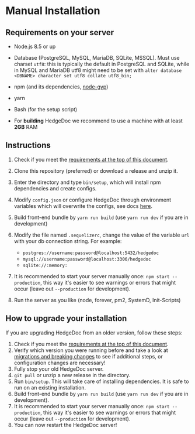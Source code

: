 # Manual Installation

## Requirements on your server

- Node.js 8.5 or up

- Database (PostgreSQL, MySQL, MariaDB, SQLite, MSSQL). Must use charset `utf8`: this is typically the
  default in PostgreSQL and SQLite, while in MySQL and MariaDB utf8 might need to be set with
  `alter database <DBNAME> character set utf8 collate utf8_bin;`

- npm (and its dependencies, [node-gyp](https://github.com/nodejs/node-gyp#installation))

- yarn

- Bash (for the setup script)

- For **building** HedgeDoc we recommend to use a machine with at least **2GB** RAM

## Instructions

1. Check if you meet the [requirements at the top of this document](#requirements-on-your-server).

2. Clone this repository (preferred) or download a release and unzip it.

3. Enter the directory and type `bin/setup`, which will install npm dependencies and create configs.

4. Modify `config.json` or configure HedgeDoc through environment variables which will
   overwrite the configs, see docs [here](https://github.com/hedgedoc/server/blob/master/docs/configuration.md).

5. Build front-end bundle by `yarn run build` (use `yarn run dev` if you are in development)

6. Modify the file named `.sequelizerc`, change the value of the variable `url` with your db connection string. For example:
   - `postgres://username:password@localhost:5432/hedgedoc`
   - `mysql://username:password@localhost:3306/hedgedoc`
   - `sqlite://:memory:`

7. It is recommended to start your server manually once: `npm start --production`, this way it's easier to see warnings or errors that might occur (leave out `--production` for development).

8. Run the server as you like (node, forever, pm2, SystemD, Init-Scripts)

## How to upgrade your installation

If you are upgrading HedgeDoc from an older version, follow these steps:

1. Check if you meet the [requirements at the top of this document](#requirements-on-your-server).
2. Verify which version you were running before and take a look at [migrations and breaking changes](../guides/migrations-and-breaking-changes.md) to see if additional steps, or configuration changes are necessary!
3. Fully stop your old HedgeDoc server.
4. `git pull` or unzip a new release in the directory.
5. Run `bin/setup`. This will take care of installing dependencies. It is safe to run on an existing installation.
6. Build front-end bundle by `yarn run build` (use `yarn run dev` if you are in development).
7. It is recommended to start your server manually once: `npm start --production`, this way it's easier to see warnings or errors that might occur (leave out `--production` for development).
8. You can now restart the HedgeDoc server!
